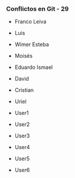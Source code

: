 ### Conflictos en Git - 29

- Franco Leiva
- Luis 
- Wimer Esteba
- Moisés
- Eduardo Ismael
- David
- Cristian
- Uriel

- User1
- User2
- User3
- User4
- User5
- User6